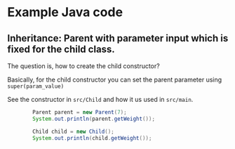 
# Example Java code

## Inheritance: Parent with parameter input which is fixed for the child class.
The question is, how to create the child constructor?

Basically, for the child constructor you can set the parent parameter using `super(param_value)`

See the constructor in `src/Child` and how it us used in `src/main`.

```java
        Parent parent = new Parent(7);
        System.out.println(parent.getWeight());

        Child child = new Child();
        System.out.println(child.getWeight());
```